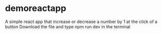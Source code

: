 # demoreactapp
A simple react app that increase or decrease a number by 1 at the click of a button
Download the file and type npm run dev in the terminal
